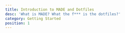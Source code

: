 ```yaml
---
title: Introduction to MADE and Dotfiles
desc: 'What is MADE? What the f*** is the dotfiles?'
category: Getting Started
position: 1
---
```

